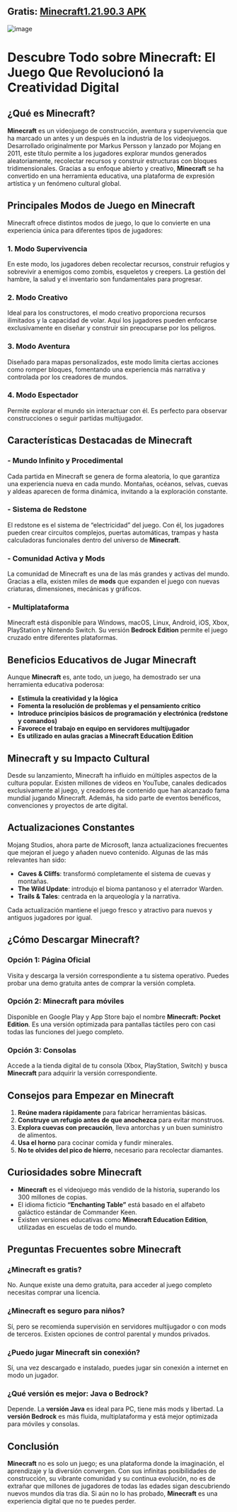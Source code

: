 ## Gratis: [Minecraft1.21.90.3 APK](https://modhehe.com/minecraft/)

![image](https://github.com/user-attachments/assets/12f85245-536b-45e4-bbcb-7eea99a02f62)

# Descubre Todo sobre Minecraft: El Juego Que Revolucionó la Creatividad Digital

## ¿Qué es Minecraft?

**Minecraft** es un videojuego de construcción, aventura y supervivencia que ha marcado un antes y un después en la industria de los videojuegos. Desarrollado originalmente por Markus Persson y lanzado por Mojang en 2011, este título permite a los jugadores explorar mundos generados aleatoriamente, recolectar recursos y construir estructuras con bloques tridimensionales. Gracias a su enfoque abierto y creativo, **Minecraft** se ha convertido en una herramienta educativa, una plataforma de expresión artística y un fenómeno cultural global.

## Principales Modos de Juego en Minecraft

Minecraft ofrece distintos modos de juego, lo que lo convierte en una experiencia única para diferentes tipos de jugadores:

### 1. Modo Supervivencia

En este modo, los jugadores deben recolectar recursos, construir refugios y sobrevivir a enemigos como zombis, esqueletos y creepers. La gestión del hambre, la salud y el inventario son fundamentales para progresar.

### 2. Modo Creativo

Ideal para los constructores, el modo creativo proporciona recursos ilimitados y la capacidad de volar. Aquí los jugadores pueden enfocarse exclusivamente en diseñar y construir sin preocuparse por los peligros.

### 3. Modo Aventura

Diseñado para mapas personalizados, este modo limita ciertas acciones como romper bloques, fomentando una experiencia más narrativa y controlada por los creadores de mundos.

### 4. Modo Espectador

Permite explorar el mundo sin interactuar con él. Es perfecto para observar construcciones o seguir partidas multijugador.

## Características Destacadas de Minecraft

### - Mundo Infinito y Procedimental

Cada partida en Minecraft se genera de forma aleatoria, lo que garantiza una experiencia nueva en cada mundo. Montañas, océanos, selvas, cuevas y aldeas aparecen de forma dinámica, invitando a la exploración constante.

### - Sistema de Redstone

El redstone es el sistema de “electricidad” del juego. Con él, los jugadores pueden crear circuitos complejos, puertas automáticas, trampas y hasta calculadoras funcionales dentro del universo de **Minecraft**.

### - Comunidad Activa y Mods

La comunidad de Minecraft es una de las más grandes y activas del mundo. Gracias a ella, existen miles de **mods** que expanden el juego con nuevas criaturas, dimensiones, mecánicas y gráficos.

### - Multiplataforma

Minecraft está disponible para Windows, macOS, Linux, Android, iOS, Xbox, PlayStation y Nintendo Switch. Su versión **Bedrock Edition** permite el juego cruzado entre diferentes plataformas.

## Beneficios Educativos de Jugar Minecraft

Aunque **Minecraft** es, ante todo, un juego, ha demostrado ser una herramienta educativa poderosa:

* **Estimula la creatividad y la lógica**
* **Fomenta la resolución de problemas y el pensamiento crítico**
* **Introduce principios básicos de programación y electrónica (redstone y comandos)**
* **Favorece el trabajo en equipo en servidores multijugador**
* **Es utilizado en aulas gracias a Minecraft Education Edition**

## Minecraft y su Impacto Cultural

Desde su lanzamiento, Minecraft ha influido en múltiples aspectos de la cultura popular. Existen millones de vídeos en YouTube, canales dedicados exclusivamente al juego, y creadores de contenido que han alcanzado fama mundial jugando Minecraft. Además, ha sido parte de eventos benéficos, convenciones y proyectos de arte digital.

## Actualizaciones Constantes

Mojang Studios, ahora parte de Microsoft, lanza actualizaciones frecuentes que mejoran el juego y añaden nuevo contenido. Algunas de las más relevantes han sido:

* **Caves & Cliffs**: transformó completamente el sistema de cuevas y montañas.
* **The Wild Update**: introdujo el bioma pantanoso y el aterrador Warden.
* **Trails & Tales**: centrada en la arqueología y la narrativa.

Cada actualización mantiene el juego fresco y atractivo para nuevos y antiguos jugadores por igual.

## ¿Cómo Descargar Minecraft?

### Opción 1: Página Oficial

Visita y descarga la versión correspondiente a tu sistema operativo. Puedes probar una demo gratuita antes de comprar la versión completa.

### Opción 2: Minecraft para móviles

Disponible en Google Play y App Store bajo el nombre **Minecraft: Pocket Edition**. Es una versión optimizada para pantallas táctiles pero con casi todas las funciones del juego completo.

### Opción 3: Consolas

Accede a la tienda digital de tu consola (Xbox, PlayStation, Switch) y busca **Minecraft** para adquirir la versión correspondiente.

## Consejos para Empezar en Minecraft

1. **Reúne madera rápidamente** para fabricar herramientas básicas.
2. **Construye un refugio antes de que anochezca** para evitar monstruos.
3. **Explora cuevas con precaución**, lleva antorchas y un buen suministro de alimentos.
4. **Usa el horno** para cocinar comida y fundir minerales.
5. **No te olvides del pico de hierro**, necesario para recolectar diamantes.

## Curiosidades sobre Minecraft

* **Minecraft** es el videojuego más vendido de la historia, superando los 300 millones de copias.
* El idioma ficticio **“Enchanting Table”** está basado en el alfabeto galáctico estándar de Commander Keen.
* Existen versiones educativas como **Minecraft Education Edition**, utilizadas en escuelas de todo el mundo.

## Preguntas Frecuentes sobre Minecraft

### ¿Minecraft es gratis?

No. Aunque existe una demo gratuita, para acceder al juego completo necesitas comprar una licencia.

### ¿Minecraft es seguro para niños?

Sí, pero se recomienda supervisión en servidores multijugador o con mods de terceros. Existen opciones de control parental y mundos privados.

### ¿Puedo jugar Minecraft sin conexión?

Sí, una vez descargado e instalado, puedes jugar sin conexión a internet en modo un jugador.

### ¿Qué versión es mejor: Java o Bedrock?

Depende. La **versión Java** es ideal para PC, tiene más mods y libertad. La **versión Bedrock** es más fluida, multiplataforma y está mejor optimizada para móviles y consolas.

## Conclusión

**Minecraft** no es solo un juego; es una plataforma donde la imaginación, el aprendizaje y la diversión convergen. Con sus infinitas posibilidades de construcción, su vibrante comunidad y su continua evolución, no es de extrañar que millones de jugadores de todas las edades sigan descubriendo nuevos mundos día tras día. Si aún no lo has probado, **Minecraft** es una experiencia digital que no te puedes perder.
